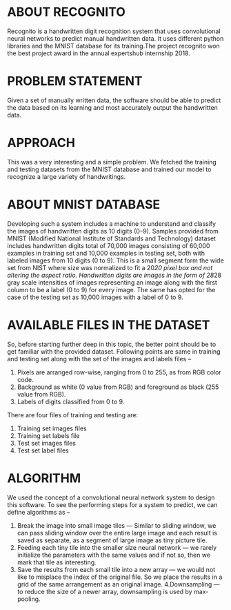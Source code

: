 # ABOUT RECOGNITO
Recognito is a handwritten digit recognition system that uses convolutional neural networks to predict manual handwritten data. It uses different python libraries and the MNIST database for its training.The project recognito won the best project award in the annual expertshub internship 2018.
# PROBLEM STATEMENT
Given a set of manually written data, the software should be able to predict the data based on its learning and most accurately output the handwritten data.
# APPROACH
This was a very interesting and a simple problem. We fetched the training and testing datasets from the MNIST database and trained our model to recognize a large variety of handwritings.
# ABOUT MNIST DATABASE
Developing such a system includes a machine to understand and classify the images of handwritten digits as 10 digits (0–9). Samples provided from MNIST (Modified National Institute of Standards and Technology) dataset includes handwritten digits total of 70,000 images consisting of 60,000 examples in training set and 10,000 examples in testing set, both with labeled images from 10 digits (0 to 9). This is a small segment form the wide set from NIST where size was normalized to fit a 20*20 pixel box and not altering the aspect ratio. Handwritten digits are images in the form of 28*28 gray scale intensities of images representing an image along with the first column to be a label (0 to 9) for every image. The same has opted for the case of the testing set as 10,000 images with a label of 0 to 9.
# AVAILABLE FILES IN THE DATASET
So, before starting further deep in this topic, the better point should be to get familiar with the provided dataset. Following points are same in training and testing set along with the set of the images and labels files –
1. Pixels are arranged row-wise, ranging from 0 to 255, as from RGB color code.
2. Background as white (0 value from RGB) and foreground as black (255 value from RGB).
3. Labels of digits classified from 0 to 9.

There are four files of training and testing are:
1. Training set images files 
2. Training set labels file 
3. Test set images files 
4. Test set label files 

# ALGORITHM
We used the concept of a convolutional neural network system to design this software.
To see the performing steps for a system to predict, we can define algorithms as –
1. Break the image into small image tiles — Similar to sliding window, we can pass sliding window over the entire large image and each result is saved as separate, as a segment of large image as tiny picture tile.
2. Feeding each tiny tile into the smaller size neural network — we rarely initialize the parameters with the same values and if not so, then we mark that tile as interesting.
3. Save the results from each small tile into a new array — we would not like to misplace the index of the original file. So we place the results in a grid of the same arrangement as an original image.
4.Downsampling — to reduce the size of a newer array, downsampling is used by max-pooling.
